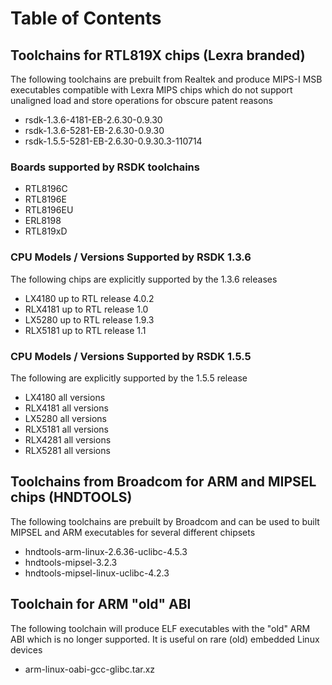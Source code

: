 # Table of Contents

## Toolchains for RTL819X chips (Lexra branded)

The following toolchains are prebuilt from Realtek and produce MIPS-I MSB executables compatible with Lexra MIPS chips which do not support unaligned load and store operations for obscure patent reasons

* rsdk-1.3.6-4181-EB-2.6.30-0.9.30
* rsdk-1.3.6-5281-EB-2.6.30-0.9.30
* rsdk-1.5.5-5281-EB-2.6.30-0.9.30.3-110714

### Boards supported by RSDK toolchains

* RTL8196C
* RTL8196E
* RTL8196EU
* ERL8198
* RTL819xD

### CPU Models / Versions Supported by RSDK 1.3.6

The following chips are explicitly supported by the 1.3.6 releases

* LX4180 up to RTL release 4.0.2
* RLX4181 up to RTL release 1.0
* LX5280 up to RTL release 1.9.3
* RLX5181 up to RTL release 1.1

### CPU Models / Versions Supported by RSDK 1.5.5

The following are explicitly supported by the 1.5.5 release

* LX4180 all versions 
* RLX4181 all versions
* LX5280 all versions
* RLX5181 all versions
* RLX4281 all versions
* RLX5281 all versions


## Toolchains from Broadcom for ARM and MIPSEL chips (HNDTOOLS)

The following toolchains are prebuilt by Broadcom and can be used to built MIPSEL and ARM executables for several different chipsets

* hndtools-arm-linux-2.6.36-uclibc-4.5.3
* hndtools-mipsel-3.2.3
* hndtools-mipsel-linux-uclibc-4.2.3

## Toolchain for ARM "old" ABI

The following toolchain will produce ELF executables with the "old" ARM ABI which is no longer supported. It is useful on rare (old) embedded Linux devices

* arm-linux-oabi-gcc-glibc.tar.xz
